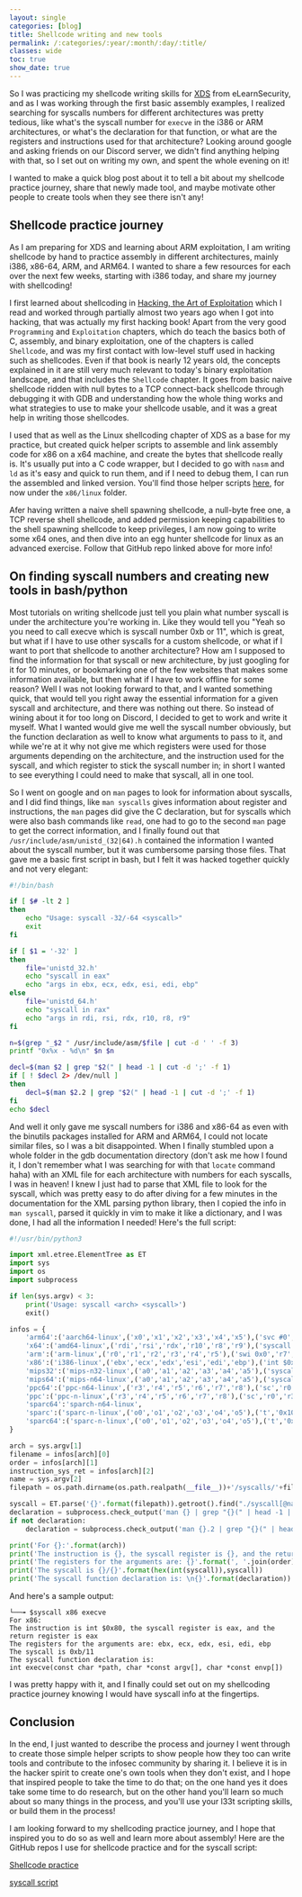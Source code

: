 ```yaml
---
layout: single
categories: [blog]
title: Shellcode writing and new tools
permalink: /:categories/:year/:month/:day/:title/
classes: wide
toc: true
show_date: true
---
```


So I was practicing my shellcode writing skills for [XDS](https://www.elearnsecurity.com/course/exploit_development_student/) from eLearnSecurity, and as I was working through the first basic assembly examples, I realized searching for syscalls numbers for different architectures was pretty tedious, like what's the syscall number for `execve` in the i386 or ARM architectures, or what's the declaration for that function, or what are the registers and instructions used for that architecture? Looking around google and asking friends on our Discord server, we didn't find anything helping with that, so I set out on writing my own, and spent the whole evening on it! 

I wanted to make a quick blog post about it to tell a bit about my shellcode practice journey, share that newly made tool, and maybe motivate other people to create tools when they see there isn't any!

## Shellcode practice journey

As I am preparing for XDS and learning about ARM exploitation, I am writing shellcode by hand to practice assembly in different architectures, mainly i386, x86-64, ARM, and ARM64. I wanted to share a few resources for each over the next few weeks, starting with i386 today, and share my journey with shellcoding!

I first learned about shellcoding in [Hacking, the Art of Exploitation](https://nostarch.com/hacking2.htm) which I read and worked through partially almost two years ago when I got into hacking, that was actually my first hacking book! Apart from the very good `Programming` and `Exploitation` chapters, which do teach the basics both of C, assembly, and binary exploitation, one of the chapters is called `Shellcode`, and was my first contact with low-level stuff used in hacking such as shellcodes. Even if that book is nearly 12 years old, the concepts explained in it are still very much relevant to today's binary exploitation landscape, and that includes the `Shellcode` chapter. It goes from basic naive shellcode ridden with null bytes to a TCP connect-back shellcode through debugging it with GDB and understanding how the whole thing works and what strategies to use to make your shellcode usable, and it was a great help in writing those shellcodes.

I used that as well as the Linux shellcoding chapter of XDS as a base for my practice, but created quick helper scripts to assemble and link assembly code for x86 on a x64 machine, and create the bytes that shellcode really is. It's usually put into a C code wrapper, but I decided to go with `nasm` and `ld` as it's easy and quick to run them, and if I need to debug them, I can run the assembled and linked version. You'll find those helper scripts [here](https://github.com/arty-hlr/shellcode-practice), for now under the `x86/linux` folder.

Afer having written a naive shell spawning shellcode, a null-byte free one, a TCP reverse shell shellcode, and added permission keeping capabilities to the shell spawning shellcode to keep privileges, I am now going to write some x64 ones, and then dive into an egg hunter shellcode for linux as an advanced exercise. Follow that GitHub repo linked above for more info!

## On finding syscall numbers and creating new tools in bash/python

Most tutorials on writing shellcode just tell you plain what number syscall is under the architecture you're working in. Like they would tell you "Yeah so you need to call execve which is syscall number 0xb or 11", which is great, but what if I have to use other syscalls for a custom shellcode, or what if I want to port that shellcode to another architecture? How am I supposed to find the information for that syscall or new architecture, by just googling for it for 10 minutes, or bookmarking one of the few websites that makes some information available, but then what if I have to work offline for some reason? Well I was not looking forward to that, and I wanted something quick, that would tell you right away the essential information for a given syscall and architecture, and there was nothing out there. So instead of wining about it for too long on Discord, I decided to get to work and write it myself. What I wanted would give me well the syscall number obviously, but the function declaration as well to know what arguments to pass to it, and while we're at it why not give me which registers were used for those arguments depending on the architecture, and the instruction used for the syscall, and which register to stick the syscall number in; in short I wanted to see everything I could need to make that syscall, all in one tool.

So I went on google and on `man` pages to look for information about syscalls, and I did find things, like `man syscalls` gives information about register and instructions, the `man` pages did give the C declaration, but for syscalls which were also bash commands like `read`, one had to go to the second `man` page to get the correct information, and I finally found out that `/usr/include/asm/unistd_(32|64).h` contained the information I wanted about the syscall number, but it was cumbersome parsing those files. That gave me a basic first script in bash, but I felt it was hacked together quickly and not very elegant:

```bash
#!/bin/bash

if [ $# -lt 2 ] 
then
    echo "Usage: syscall -32/-64 <syscall>"
    exit
fi

if [ $1 = '-32' ]
then
    file='unistd_32.h'
    echo "syscall in eax"
    echo "args in ebx, ecx, edx, esi, edi, ebp"
else
    file='unistd_64.h'
    echo "syscall in rax"
    echo "args in rdi, rsi, rdx, r10, r8, r9"
fi

n=$(grep "_$2 " /usr/include/asm/$file | cut -d ' ' -f 3)
printf "0x%x - %d\n" $n $n

decl=$(man $2 | grep "$2(" | head -1 | cut -d ';' -f 1)
if [ ! $decl 2> /dev/null ]
then
    decl=$(man $2.2 | grep "$2(" | head -1 | cut -d ';' -f 1)
fi
echo $decl
```

And well it only gave me syscall numbers for i386 and x86-64 as even with the binutils packages installed for ARM and ARM64, I could not locate similar files, so I was a bit disappointed. When I finally stumbled upon a whole folder in the gdb documentation directory (don't ask me how I found it, I don't remember what I was searching for with that `locate` command haha) with an XML file for each architecture with numbers for each syscalls, I was in heaven! I knew I just had to parse that XML file to look for the syscall, which was pretty easy to do after diving for a few minutes in the documentation for the XML parsing python library, then I copied the info in `man syscall`, parsed it quickly in vim to make it like a dictionary, and I was done, I had all the information I needed! Here's the full script:

```python
#!/usr/bin/python3

import xml.etree.ElementTree as ET
import sys
import os
import subprocess

if len(sys.argv) < 3:
    print('Usage: syscall <arch> <syscall>')
    exit()

infos = {
    'arm64':('aarch64-linux',('x0','x1','x2','x3','x4','x5'),('svc #0','x8','x0')),
    'x64':('amd64-linux',('rdi','rsi','rdx','r10','r8','r9'),('syscall','rax','rax')),
    'arm':('arm-linux',('r0','r1','r2','r3','r4','r5'),('swi 0x0','r7','r0')),
    'x86':('i386-linux',('ebx','ecx','edx','esi','edi','ebp'),('int $0x80','eax','eax')),
    'mips32':('mips-n32-linux',('a0','a1','a2','a3','a4','a5'),('syscall','v0','v0')),
    'mips64':('mips-n64-linux',('a0','a1','a2','a3','a4','a5'),('syscall','v0','v0')),
    'ppc64':('ppc-n64-linux',('r3','r4','r5','r6','r7','r8'),('sc','r0','r3')),
    'ppc':('ppc-n-linux',('r3','r4','r5','r6','r7','r8'),('sc','r0','r3')),
    'sparc64':'sparch-n64-linux',
    'sparc':('sparc-n-linux',('o0','o1','o2','o3','o4','o5'),('t','0x10','g1','o0')),
    'sparc64':('sparc-n-linux',('o0','o1','o2','o3','o4','o5'),('t','0x6d','g1','o0'))
}

arch = sys.argv[1]
filename = infos[arch][0]
order = infos[arch][1]
instruction_sys_ret = infos[arch][2]
name = sys.argv[2]
filepath = os.path.dirname(os.path.realpath(__file__))+'/syscalls/'+filename+'.xml'

syscall = ET.parse('{}'.format(filepath)).getroot().find("./syscall[@name='{}']".format(name)).attrib['number']
declaration = subprocess.check_output('man {} | grep "{}(" | head -1 | cut -d ";" -f 1'.format(name,name), shell=True).decode().strip()
if not declaration:
    declaration = subprocess.check_output('man {}.2 | grep "{}(" | head -1 | cut -d ";" -f 1'.format(name,name), shell=True).decode().strip()

print('For {}:'.format(arch))
print('The instruction is {}, the syscall register is {}, and the return register is {}'.format(*instruction_sys_ret))
print('The registers for the arguments are: {}'.format(', '.join(order)))
print('The syscall is {}/{}'.format(hex(int(syscall)),syscall))
print('The syscall function declaration is: \n{}'.format(declaration))
```

And here's a sample output:
```
└──╼ $syscall x86 execve
For x86:
The instruction is int $0x80, the syscall register is eax, and the return register is eax
The registers for the arguments are: ebx, ecx, edx, esi, edi, ebp
The syscall is 0xb/11
The syscall function declaration is:
int execve(const char *path, char *const argv[], char *const envp[])
```

I was pretty happy with it, and I finally could set out on my shellcoding practice journey knowing I would have syscall info at the fingertips.

## Conclusion

In the end, I just wanted to describe the process and journey I went through to create those simple helper scripts to show people how they too can write tools and contribute to the infosec community by sharing it. I believe it is in the hacker spirit to create one's own tools when they don't exist, and I hope that inspired people to take the time to do that; on the one hand yes it does take some time to do research, but on the other hand you'll learn so much about so many things in the process, and you'll use your l33t scripting skills, or build them in the process!

I am looking forward to my shellcoding practice journey, and I hope that inspired you to do so as well and learn more about assembly! Here are the GitHub repos I use for shellcode practice and for the syscall script:

[Shellcode practice](https://github.com/arty-hlr/shellcode-practice)

[syscall script](https://github.com/arty-hlr/syscall_info)
